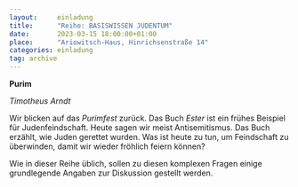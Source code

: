 ```yaml
---
layout:     einladung
title:      "Reihe: BASISWISSEN JUDENTUM"
date:       2023-03-15 18:00:00+01:00
place:      "Ariowitsch-Haus, Hinrichsenstraße 14"
categories: einladung
tag: archive
---
```


**Purim**

*Timotheus Arndt*

Wir blicken auf das *Purimfest* zurück. Das Buch *Ester* ist ein frühes Beispiel für Judenfeindschaft. Heute sagen wir meist Antisemitismus. Das Buch erzählt, wie Juden gerettet wurden. Was ist heute zu tun, um Feindschaft zu überwinden, damit wir wieder fröhlich feiern können?

Wie in dieser Reihe üblich, sollen zu diesen komplexen Fragen einige grundlegende Angaben zur Diskussion gestellt werden.
